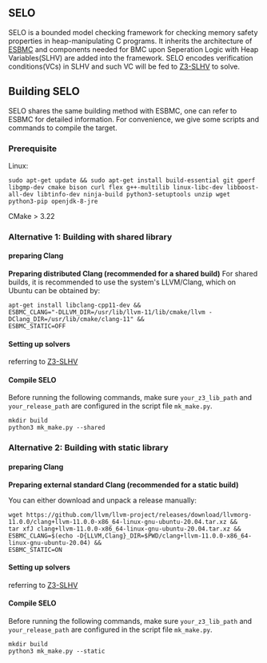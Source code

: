 ## SELO

SELO is a bounded model checking framework for checking memory safety properties in heap-manipulating C programs.
It inherits the architecture of [ESBMC](https://github.com/esbmc/esbmc) and components needed for BMC upon  Seperation Logic with Heap Variables(SLHV) are added into the framework.
SELO encodes verification conditions(VCs) in SLHV and such VC will be fed to [Z3-SLHV](https://anonymous.4open.science/r/Z3-SLHV) to solve.

## Building SELO

SELO shares the same building method with ESBMC, one can refer to ESBMC for detailed information. 
For convenience, we give some scripts and commands to compile the target.
### Prerequisite
Linux:
```
sudo apt-get update && sudo apt-get install build-essential git gperf libgmp-dev cmake bison curl flex g++-multilib linux-libc-dev libboost-all-dev libtinfo-dev ninja-build python3-setuptools unzip wget python3-pip openjdk-8-jre
```
CMake > 3.22

### Alternative 1: Building with shared library
#### preparing Clang
**Preparing distributed Clang (recommended for a shared build)**
For shared builds, it is recommended to use the system's LLVM/Clang, which on Ubuntu can be obtained by:
```
apt-get install libclang-cpp11-dev &&
ESBMC_CLANG="-DLLVM_DIR=/usr/lib/llvm-11/lib/cmake/llvm -DClang_DIR=/usr/lib/cmake/clang-11" &&
ESBMC_STATIC=OFF
```
#### Setting up solvers
referring to [Z3-SLHV](https://anonymous.4open.science/r/Z3-SLHV)

#### Compile SELO
Before running the following commands, make sure ```your_z3_lib_path``` and ```your_release_path``` are configured in the script file ```mk_make.py```.
```
mkdir build
python3 mk_make.py --shared
```

### Alternative 2: Building with static library

#### preparing Clang
**Preparing external standard Clang (recommended for a static build)**

You can either download and unpack a release manually:
```
wget https://github.com/llvm/llvm-project/releases/download/llvmorg-11.0.0/clang+llvm-11.0.0-x86_64-linux-gnu-ubuntu-20.04.tar.xz &&
tar xfJ clang+llvm-11.0.0-x86_64-linux-gnu-ubuntu-20.04.tar.xz &&
ESBMC_CLANG=$(echo -D{LLVM,Clang}_DIR=$PWD/clang+llvm-11.0.0-x86_64-linux-gnu-ubuntu-20.04) &&
ESBMC_STATIC=ON
```
#### Setting up solvers
referring to [Z3-SLHV](https://anonymous.4open.science/r/Z3-SLHV)

#### Compile SELO
Before running the following commands, make sure ```your_z3_lib_path``` and ```your_release_path``` are configured in the script file ```mk_make.py```.
```
mkdir build
python3 mk_make.py --static
```
